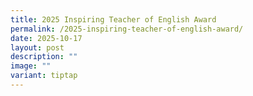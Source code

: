 ```yaml
---
title: 2025 Inspiring Teacher of English Award
permalink: /2025-inspiring-teacher-of-english-award/
date: 2025-10-17
layout: post
description: ""
image: ""
variant: tiptap
---
```

